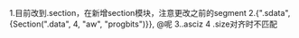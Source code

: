 1.目前改到.section，在新增section模块，注意更改之前的segment
2.{".sdata", {Section(".data", 4, "aw", "progbits")}}, @呢
3..asciz
4 .size对齐时不匹配
